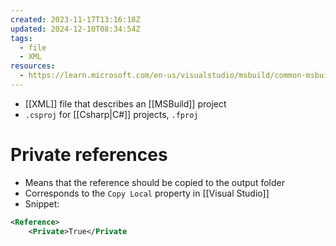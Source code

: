 ```yaml
---
created: 2023-11-17T13:16:18Z
updated: 2024-12-10T08:34:54Z
tags:
  - file
  - XML
resources:
  - https://learn.microsoft.com/en-us/visualstudio/msbuild/common-msbuild-project-items
---
```

- [[XML]] file that describes an [[MSBuild]] project
- `.csproj` for [[Csharp|C#]] projects, `.fproj`
# Private references
- Means that the reference should be copied to the output folder
- Corresponds to the `Copy Local` property in [[Visual Studio]]
- Snippet:
```xml
<Reference>
	<Private>True</Private
```

